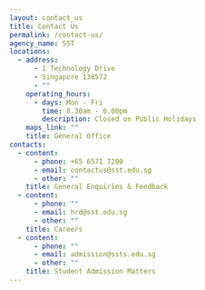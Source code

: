 ```yaml
---
layout: contact_us
title: Contact Us
permalink: /contact-us/
agency_name: SST
locations:
  - address:
      - 1 Technology Drive
      - Singapore 138572
      - ""
    operating_hours:
      - days: Mon - Fri
        time: 8.30am - 6.00pm
        description: Closed on Public Holidays
    maps_link: ""
    title: General Office
contacts:
  - content:
      - phone: +65 6571 7200
      - email: contactus@sst.edu.sg
      - other: ""
    title: General Enquiries & Feedback
  - content:
      - phone: ""
      - email: hrd@sst.edu.sg
      - other: ""
    title: Careers
  - content:
      - phone: ""
      - email: admission@ssts.edu.sg
      - other: ""
    title: Student Admission Matters
---
```

